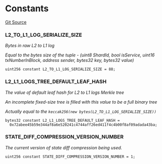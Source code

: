 # Constants
[Git Source](https://github.com/matter-labs/zksync-contracts/blob/a1506a91fd7e3b73aa6fe10caf12e32f39e26211/contracts/system-contracts/interfaces/IL1Messenger.sol)

### L2_TO_L1_LOG_SERIALIZE_SIZE
*Bytes in raw L2 to L1 log*

*Equal to the bytes size of the tuple - (uint8 ShardId, bool isService, uint16 txNumberInBlock, address sender, bytes32 key, bytes32 value)*


```solidity
uint256 constant L2_TO_L1_LOG_SERIALIZE_SIZE = 88;
```

### L2_L1_LOGS_TREE_DEFAULT_LEAF_HASH
*The value of default leaf hash for L2 to L1 logs Merkle tree*

*An incomplete fixed-size tree is filled with this value to be a full binary tree*

*Actually equal to the `keccak256(new bytes(L2_TO_L1_LOG_SERIALIZE_SIZE))`*


```solidity
bytes32 constant L2_L1_LOGS_TREE_DEFAULT_LEAF_HASH =
  0x72abee45b59e344af8a6e520241c4744aff26ed411f4c4b00f8af09adada43ba;
```

### STATE_DIFF_COMPRESSION_VERSION_NUMBER
*The current version of state diff compression being used.*


```solidity
uint256 constant STATE_DIFF_COMPRESSION_VERSION_NUMBER = 1;
```

